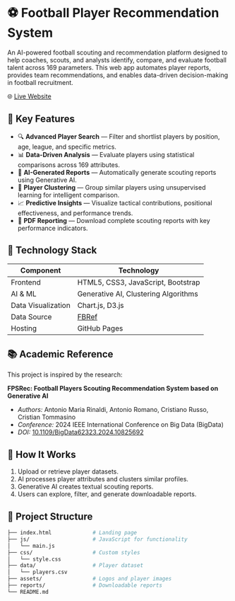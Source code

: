 # ⚽ Football Player Recommendation System

An AI-powered football scouting and recommendation platform designed to help coaches, scouts, and analysts identify, compare, and evaluate football talent across 169 parameters. This web app automates player reports, provides team recommendations, and enables data-driven decision-making in football recruitment.

🌐 [Live Website](https://ahmeed1743.github.io/Football_Player_Recommendation/)

## 📌 Key Features

- 🔍 **Advanced Player Search** — Filter and shortlist players by position, age, league, and specific metrics.
- 📊 **Data-Driven Analysis** — Evaluate players using statistical comparisons across 169 attributes.
- 🤖 **AI-Generated Reports** — Automatically generate scouting reports using Generative AI.
- 🧠 **Player Clustering** — Group similar players using unsupervised learning for intelligent comparison.
- 📈 **Predictive Insights** — Visualize tactical contributions, positional effectiveness, and performance trends.
- 📄 **PDF Reporting** — Download complete scouting reports with key performance indicators.

## 🧪 Technology Stack

| Component           | Technology                             |
|---------------------|----------------------------------------|
| Frontend            | HTML5, CSS3, JavaScript, Bootstrap     |
| AI & ML             | Generative AI, Clustering Algorithms   |
| Data Visualization  | Chart.js, D3.js                        |
| Data Source         | [FBRef](https://fbref.com/en/)         |
| Hosting             | GitHub Pages                           |

## 📚 Academic Reference

This project is inspired by the research:

**FPSRec: Football Players Scouting Recommendation System based on Generative AI**  
- *Authors:* Antonio Maria Rinaldi, Antonio Romano, Cristiano Russo, Cristian Tommasino  
- *Conference:* 2024 IEEE International Conference on Big Data (BigData)  
- *DOI:* [10.1109/BigData62323.2024.10825692](https://doi.org/10.1109/BigData62323.2024.10825692)

## 🧠 How It Works

1. Upload or retrieve player datasets.
2. AI processes player attributes and clusters similar profiles.
3. Generative AI creates textual scouting reports.
4. Users can explore, filter, and generate downloadable reports.

## 📂 Project Structure

```bash
├── index.html             # Landing page
├── js/                    # JavaScript for functionality
│   └── main.js
├── css/                   # Custom styles
│   └── style.css
├── data/                  # Player dataset
│   └── players.csv
├── assets/                # Logos and player images
├── reports/               # Downloadable reports
└── README.md
